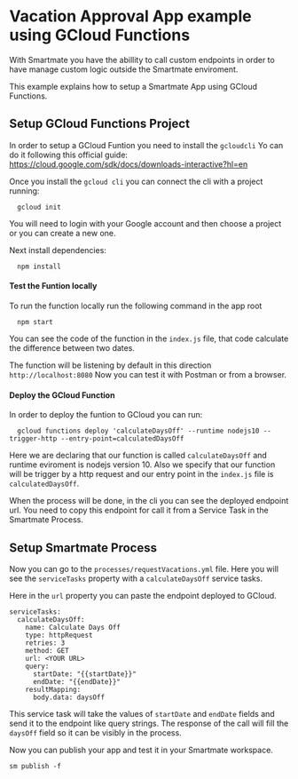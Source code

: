 # Vacation Approval App example using GCloud Functions

With Smartmate you have the abillity to call custom endpoints in order to have manage custom logic outside the Smartmate enviroment.

This example explains how to setup a Smartmate App using GCloud Functions.

## Setup GCloud Functions Project

In order to setup a GCloud Funtion you need to install the `gcloudcli`
Yo can do it following this official guide: https://cloud.google.com/sdk/docs/downloads-interactive?hl=en

Once you install the `gcloud cli` you can connect the cli with a project running:
```
  gcloud init
```
You will need to login with your Google account and then choose a project or you can create a new one.

Next install dependencies:
```
  npm install
```

#### Test the Funtion locally

To run the function locally run the following command in the app root
```
  npm start
```

You can see the code of the function in the `index.js` file, that code calculate the difference between two dates.

The function will be listening by default in this direction `http://localhost:8080`
Now you can test it with Postman or from a browser.

#### Deploy the GCloud Function
In order to deploy the funtion to GCloud you can run:
```
  gcloud functions deploy 'calculateDaysOff' --runtime nodejs10 --trigger-http --entry-point=calculatedDaysOff
```
Here we are declaring that our function is called `calculateDaysOff` and runtime eviroment is nodejs version 10. Also we specify that our function will be trigger by a http request and our entry point in the `index.js` file is `calculatedDaysOff`.

When the process will be done, in the cli you can see the deployed endpoint url.
You need to copy this endpoint for call it from a Service Task in the Smartmate Process.

## Setup Smartmate Process

Now you can go to the `processes/requestVacations.yml` file.
Here you will see the `serviceTasks` property with a `calculateDaysOff` service tasks.

Here in the `url` property you can paste the endpoint deployed to GCloud.
```
serviceTasks:
  calculateDaysOff:
    name: Calculate Days Off
    type: httpRequest
    retries: 3
    method: GET
    url: <YOUR URL>
    query:
      startDate: "{{startDate}}" 
      endDate: "{{endDate}}"
    resultMapping:
      body.data: daysOff
```
This service task will take the values of `startDate` and `endDate` fields and send it to the endpoint like query strings.
The response of the call will fill the `daysOff` field so it can be visibly in the process.

Now you can publish your app and test it in your Smartmate workspace.
```
sm publish -f
```
